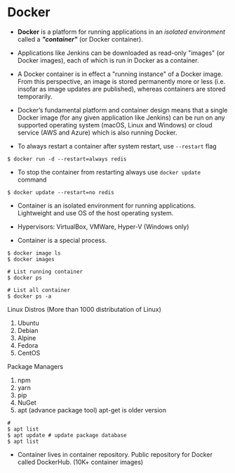 # Docker

* **Docker** is a platform for running applications in an _isolated environment_ called a **_"container"_** (or Docker container). 

* Applications like Jenkins can be downloaded as read-only "images" (or Docker images), each of which is run in Docker as a container. 

* A Docker container is in effect a "running instance" of a Docker image. From this perspective, an image is stored permanently more or less (i.e. insofar as image updates are published), whereas containers are stored temporarily. 

* Docker’s fundamental platform and container design means that a single Docker image (for any given application like Jenkins) can be run on any supported operating system (macOS, Linux and Windows) or cloud service (AWS and Azure) which is also running Docker.

* To always restart a container after system restart, use `--restart` flag

```shell
$ docker run -d --restart=always redis
```

* To stop the container from restarting always use `docker update` command

```shell
$ docker update --restart=no redis
```

* Container is an isolated environment for running applications. Lightweight and use OS of the host operating system.

* Hypervisors: VirtualBox, VMWare, Hyper-V (Windows only)

* Container is a special process.

```shell
$ docker image ls
$ docker images

# List running container
$ docker ps

# List all container
$ docker ps -a
```

Linux Distros (More than 1000 distributation of Linux)
1. Ubuntu
1. Debian
1. Alpine
1. Fedora
1. CentOS

Package Managers
1. npm
1. yarn
1. pip 
1. NuGet 
1. apt (advance package tool) apt-get is older version

```
# 
$ apt list
$ apt update # update package database
$ apt list
```

* Container lives in container repository. Public repository for Docker called DockerHub. (10K+ container images)


